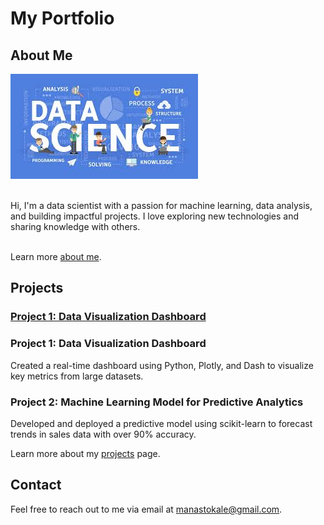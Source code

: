 # My Portfolio

## About Me

![Main Image](images/ds.jpeg)

<br>Hi, I'm a data scientist with a passion for machine learning, data analysis, and building impactful projects. I love exploring new technologies and sharing knowledge with others.

<br>Learn more [about me](about.md).

## Projects

### [Project 1: Data Visualization Dashboard](projects.md)
### <a href="./projects.md" style="text-decoration:none; color:inherit;">Project 1: Data Visualization Dashboard</a>

Created a real-time dashboard using Python, Plotly, and Dash to visualize key metrics from large datasets.

### Project 2: Machine Learning Model for Predictive Analytics
Developed and deployed a predictive model using scikit-learn to forecast trends in sales data with over 90% accuracy.

Learn more about my [projects](projects.md) page.<br>

## Contact
Feel free to reach out to me via email at [manastokale@gmail.com](mailto:manastokale@gmail.com).
